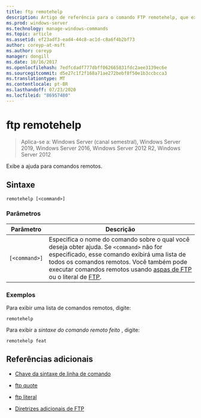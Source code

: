 ```yaml
---
title: ftp remotehelp
description: Artigo de referência para o comando FTP remotehelp, que exibe a ajuda para comandos remotos.
ms.prod: windows-server
ms.technology: manage-windows-commands
ms.topic: article
ms.assetid: ef23adf3-ead4-44c8-ac1d-c8a6f4b2bf73
author: coreyp-at-msft
ms.author: coreyp
manager: dongill
ms.date: 10/16/2017
ms.openlocfilehash: 7edfcdadf777dbff062665831fdc2aee3139ec6e
ms.sourcegitcommit: d5e27c1f2f168a71ae272bebf8f50e1b3ccbcca3
ms.translationtype: MT
ms.contentlocale: pt-BR
ms.lasthandoff: 07/23/2020
ms.locfileid: "86957480"
---
```

# <a name="ftp-remotehelp"></a>ftp remotehelp

> Aplica-se a: Windows Server (canal semestral), Windows Server 2019, Windows Server 2016, Windows Server 2012 R2, Windows Server 2012

Exibe a ajuda para comandos remotos.

## <a name="syntax"></a>Sintaxe

```
remotehelp [<command>]
```

### <a name="parameters"></a>Parâmetros

| Parâmetro | Descrição |
| ------- | -------- |
| `[<command>]` | Especifica o nome do comando sobre o qual você deseja obter ajuda. Se `<command>` não for especificado, esse comando exibirá uma lista de todos os comandos remotos. Você também pode executar comandos remotos usando [aspas de FTP](ftp-quote.md) ou o literal de [FTP](ftp-literal_1.md). |

### <a name="examples"></a>Exemplos

Para exibir uma lista de comandos remotos, digite:

```
remotehelp
```

Para exibir a *sintaxe do comando remoto feito* , digite:

```
remotehelp feat
```

## <a name="additional-references"></a>Referências adicionais

- [Chave da sintaxe de linha de comando](command-line-syntax-key.md)

- [ftp quote](ftp-quote.md)

- [ftp literal](ftp-literal_1.md)

- [Diretrizes adicionais de FTP](/previous-versions/orphan-topics/ws.10/cc756013(v=ws.10))
